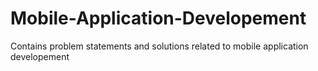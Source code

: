 # Mobile-Application-Developement
Contains problem statements and solutions related to mobile application developement

